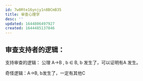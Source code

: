 ```yaml
---
id: 7w0Rte16ynjy1n8BCmB35
title: 审查心理学
desc: ''
updated: 1644806497927
created: 1644485137846
---
```



## 审查支持者的逻辑：

支持审查的逻辑：
公理 A->B , b ∈ B, b 发生了，可以证明有A 发生。

奇怪逻辑：A->B, b发生了，一定有其他C

